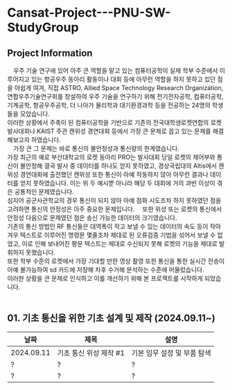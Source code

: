 # Cansat-Project---PNU-SW-StudyGroup

## Project Information
&emsp;우주 기술 연구에 있어 아주 큰 역할을 맡고 있는 컴퓨터공학이 실제 학부 수준에서 이루어지고 있는 항공우주 동아리 활동이나 대회 등에 아무런 역할을 하지 못하고 있던 점을 아쉽게 여겨, 직접 ASTRO, Allied Space Technology Research Organization, 연합우주기술연구회를 창설하여 우주 기술을 연구하기 위해 전기전자공학, 컴퓨터공학, 기계공학, 항공우주공학, 더 나아가 물리학과 대기환경과학 등을 전공하는 24명의 학생들을 모았습니다.  
이러한 상황에서 주축이 된 컴퓨터공학을 기반으로 기존의 전국대학생로켓연합의 로켓 발사대회나 KAIST 주관 캔위성 경연대회 등에서 가장 큰 문제로 꼽고 있는 문제를 해결해보고자 하였습니다.  
&emsp;가장 큰 그 문제는 바로 통신의 불안정성과 통신량의 한계였습니다.  
가장 최근의 예로 부산대학교의 로켓 동아리 PRO는 발사대회 당일 로켓의 제어부와 통신이 불안정해 결국 발사 중 데이터를 하나도 얻지 못하였고, 경상국립대의 Altis에서 캔위성 경연대회에 출전했던 캔위성 또한 통신이 아예 작동하지 않아 아무런 결과나 데이터를 얻지 못하였습니다. 이는 위 두 예시뿐 아니라 해당 두 대회에 거의 과반 이상이 겪은 공통적인 문제였습니다.  
심지어 공군사관학교의 경우 통신이 되지 않아 아예 점화 시도조차 하지 못하였던 점을 고려하면 통신의 안정성은 아주 중요한 문제입니다. 
&emsp;또한 위성 또는 로켓의 통신에서 안정성 다음으로 문제였던 점은 송신 가능한 데이터의 크기였습니다.  
기존의 통신 방법인 RF 통신들은 대역폭이 작고 보낼 수 있는 데이터의 속도 등이 작아 겨우 텍스트로 이루어진 명령문 몇줄조차 제대로 된 오류검증 기법을 섞어서 보낼 수 없었고, 이로 인해 보내어진 평문 텍스트는 제대로 수신되지 못해 로켓의 기능을 제대로 발휘하지 못했습니다.  
또한 학부 수준의 로켓에서 가장 기대할 만한 영상 촬영 또한 통신을 통한 실시간 전송이 아예 불가능하여 sd 카드에 저장해 차후 수거해 분석하는 수준에 머물렀습니다.  
이러한 상황을 큰 문제로 인식하고 이를 개선하기 위해 본 프로젝트를 시작하게 되었습니다.  
<br>

## 01. 기초 통신을 위한 기초 설계 및 제작 (2024.09.11~)
|날짜|제목|설명|
|------|---|---|
|2024.09.11|기초 통신 위성 제작 #1|기본 임무 설정 및 부품 탐색|
|?|?|?|
|?|?|?|
